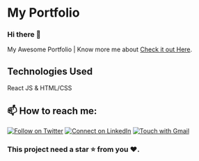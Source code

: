 # My Portfolio

### Hi there 👋

My Awesome Portfolio | Know more me about [Check it out Here](https://smkdeena.github.io/).

## Technologies Used

React JS & HTML/CSS

## 📫 How to reach me:

[![Follow on Twitter](https://img.shields.io/badge/--twitter?label=Twitter&logo=Twitter&style=social)](https://twitter.com/smkdeenadayalan) [![Connect on LinkedIn](https://img.shields.io/badge/--linkedin?label=LinkedIn&logo=LinkedIn&style=social)](https://www.linkedin.com/in/smkdeenadhayalan) [![Touch with Gmail](https://img.shields.io/badge/--gmail?label=gmail&logo=Gmail&style=social)](mailto:smkdeenadhayalan@gmail.com)

### This project need a star ⭐ from you ♥.
